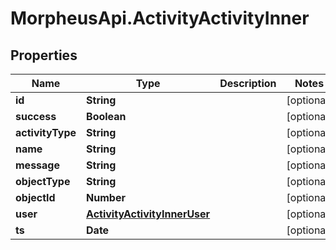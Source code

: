 # MorpheusApi.ActivityActivityInner

## Properties

Name | Type | Description | Notes
------------ | ------------- | ------------- | -------------
**id** | **String** |  | [optional] 
**success** | **Boolean** |  | [optional] 
**activityType** | **String** |  | [optional] 
**name** | **String** |  | [optional] 
**message** | **String** |  | [optional] 
**objectType** | **String** |  | [optional] 
**objectId** | **Number** |  | [optional] 
**user** | [**ActivityActivityInnerUser**](ActivityActivityInnerUser.md) |  | [optional] 
**ts** | **Date** |  | [optional] 


